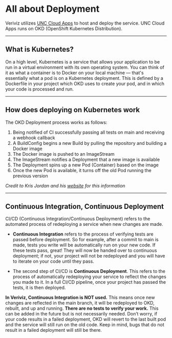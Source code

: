 # All about Deployment

Veriviz utilizes [UNC Cloud Apps](https://cloudapps.unc.edu/) to host and deploy the service. UNC Cloud Apps runs on OKD (OpenShift Kubernetes Distribution). 

---

## What is Kubernetes?

On a high level, Kubernetes is a service that allows your application to be run in a virtual environment with its own operating system. You can think of it as what a container is to Docker on your local machine — that's essentially what a pod is on a Kubernetes deployment. This is defined by a Dockerfile in your project which OKD uses to create your pod, and in which your code is processed and run.

---

## How does deploying on Kubernetes work

The OKD Deployment process works as follows:

1. Being notified of CI successfully passing all tests on main and receiving a webhook callback  
2. A BuildConfig begins a new Build by pulling the repository and building a Docker image  
3. The Docker image is pushed to an ImageStream  
4. The ImageStream notifies a Deployment that a new image is available  
5. The Deployment spins up a new Pod (Container) based on the image  
6. Once the new Pod is available, it turns off the old Pod running the previous version

*Credit to Kris Jordan and his [website](https://comp423-25s.github.io/resources/backend-architecture/3-ci-cd/#why-cicd-matters) for this information*

---

## Continuous Integration, Continuous Deployment

CI/CD (Continuous Integration/Continuous Deployment) refers to the automated process of redeploying a service when new changes are made.

- **Continuous Integration** refers to the process of verifying tests are passed before deployment. So for example, after a commit to main is made, tests you write will be automatically run on your new code. If these tests pass, great! They will now be handed over to continuous deployment; if not, your project will not be redeployed and you will have to iterate on your code until they pass.

- The second step of CI/CD is **Continuous Deployment**. This refers to the process of automatically redeploying your service to reflect the changes you made to it. In a full CI/CD pipeline, once your project has passed the tests, it is then deployed.

**In Veriviz, Continuous Integration is NOT used.** This means once new changes are reflected in the main branch, it will be redeployed to OKD, rebuilt, and up and running. **There are no tests to verify your work.** This can be added in the future but is not necessarily needed. Don’t worry, if your code results in a failed deployment, OKD will revert to the last built pod and the service will still run on the old code. Keep in mind, bugs that do not result in a failed deployment will still be there.

